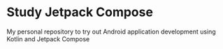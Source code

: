 # Study Jetpack Compose

My personal repository to try out Android application development using Kotlin and Jetpack Compose
